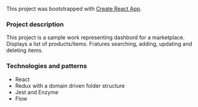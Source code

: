 This project was bootstrapped with [Create React App](https://github.com/facebookincubator/create-react-app).

### Project description

This project is a sample work representing dashbord for a marketplace.
Displays a list of products/items. Fratures searching, adding, updating and deleting items.

### Technologies and patterns



- React
- Redux with a domain driven folder structure
- Jest and Enzyme
- Flow
